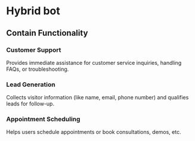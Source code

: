 # Hybrid bot

## Contain Functionality

### Customer Support
Provides immediate assistance for customer service inquiries, handling FAQs, or troubleshooting.

### Lead Generation
Collects visitor information (like name, email, phone number) and qualifies leads for follow-up.

### Appointment Scheduling
Helps users schedule appointments or book consultations, demos, etc.
